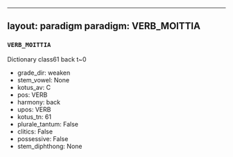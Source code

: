 
---
layout: paradigm
paradigm: VERB_MOITTIA
---
### ` VERB_MOITTIA `

Dictionary class61 back t~0
* grade_dir: weaken
* stem_vowel: None
* kotus_av: C
* pos: VERB
* harmony: back
* upos: VERB
* kotus_tn: 61
* plurale_tantum: False
* clitics: False
* possessive: False
* stem_diphthong: None
